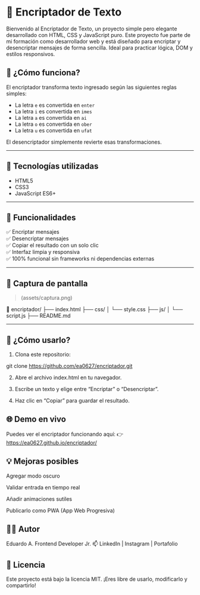 # 🔐 Encriptador de Texto

Bienvenido al Encriptador de Texto, un proyecto simple pero elegante desarrollado con HTML, CSS y JavaScript puro. Este proyecto fue parte de mi formación como desarrollador web y está diseñado para encriptar y desencriptar mensajes de forma sencilla. Ideal para practicar lógica, DOM y estilos responsivos.

## 🧠 ¿Cómo funciona?

El encriptador transforma texto ingresado según las siguientes reglas simples:

- La letra `e` es convertida en `enter`
- La letra `i` es convertida en `imes`
- La letra `a` es convertida en `ai`
- La letra `o` es convertida en `ober`
- La letra `u` es convertida en `ufat`

El desencriptador simplemente revierte esas transformaciones.

---

## 🚀 Tecnologías utilizadas

- HTML5
- CSS3
- JavaScript ES6+

---

## 🎯 Funcionalidades

✅ Encriptar mensajes  
✅ Desencriptar mensajes  
✅ Copiar el resultado con un solo clic  
✅ Interfaz limpia y responsiva  
✅ 100% funcional sin frameworks ni dependencias externas

---

## 📸 Captura de pantalla

> (assets/captura.png)

📁 encriptador/
├── index.html
├── css/
│   └── style.css
├── js/
│   └── script.js
├── README.md

---

## 🧪 ¿Cómo usarlo?

1. Clona este repositorio:

git clone https://github.com/ea0627/encriptador.git

2. Abre el archivo index.html en tu navegador.

3. Escribe un texto y elige entre “Encriptar” o “Desencriptar”.

4. Haz clic en “Copiar” para guardar el resultado.

## 🌐 Demo en vivo

Puedes ver el encriptador funcionando aquí:
👉 https://ea0627.github.io/encriptador/

## 💡 Mejoras posibles
 Agregar modo oscuro

 Validar entrada en tiempo real

 Añadir animaciones sutiles

 Publicarlo como PWA (App Web Progresiva)

## 👨‍💻 Autor
Eduardo A.
Frontend Developer Jr.
📫 LinkedIn | Instagram | Portafolio

## 📄 Licencia
Este proyecto está bajo la licencia MIT.
¡Eres libre de usarlo, modificarlo y compartirlo!